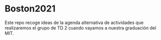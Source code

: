# Boston2021
Este repo recoge ideas de la agenda alternativa de actividades que realizaremos el grupo de TD 2 cuando vayamos a nuestra graduación del MIT.
